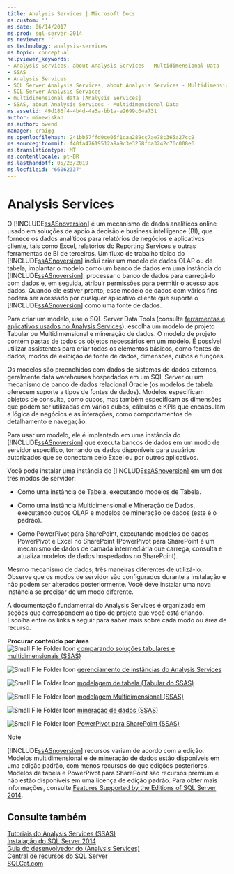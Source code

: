 ```yaml
---
title: Analysis Services | Microsoft Docs
ms.custom: ''
ms.date: 06/14/2017
ms.prod: sql-server-2014
ms.reviewer: ''
ms.technology: analysis-services
ms.topic: conceptual
helpviewer_keywords:
- Analysis Services, about Analysis Services - Multidimensional Data
- SSAS
- Analysis Services
- SQL Server Analysis Services, about Analysis Services - Multidimensional Data
- SQL Server Analysis Services
- multidimensional data [Analysis Services]
- SSAS, about Analysis Services - Multidimensional Data
ms.assetid: 49d186f4-4b4d-4a5a-bb1a-e2699c64a731
author: minewiskan
ms.author: owend
manager: craigg
ms.openlocfilehash: 241bb57ffd0ce05f1daa289cc7ae78c365a27cc9
ms.sourcegitcommit: f40fa47619512a9a9c3e3258fda3242c76c008e6
ms.translationtype: MT
ms.contentlocale: pt-BR
ms.lasthandoff: 05/23/2019
ms.locfileid: "66062337"
---
```

# <a name="analysis-services"></a>Analysis Services
  O [!INCLUDE[ssASnoversion](../includes/ssasnoversion-md.md)] é um mecanismo de dados analíticos online usado em soluções de apoio à decisão e business intelligence (BI), que fornece os dados analíticos para relatórios de negócios e aplicativos cliente, tais como Excel, relatórios do Reporting Services e outras ferramentas de BI de terceiros. Um fluxo de trabalho típico do [!INCLUDE[ssASnoversion](../includes/ssasnoversion-md.md)] inclui criar um modelo de dados OLAP ou de tabela, implantar o modelo como um banco de dados em uma instância do [!INCLUDE[ssASnoversion](../includes/ssasnoversion-md.md)], processar o banco de dados para carregá-lo com dados e, em seguida, atribuir permissões para permitir o acesso aos dados. Quando ele estiver pronto, esse modelo de dados com vários fins poderá ser acessado por qualquer aplicativo cliente que suporte o [!INCLUDE[ssASnoversion](../includes/ssasnoversion-md.md)] como uma fonte de dados.  
  
 Para criar um modelo, use o SQL Server Data Tools (consulte [ferramentas e aplicativos usados no Analysis Services](tools-and-applications-used-in-analysis-services.md)), escolha um modelo de projeto Tabular ou Multidimensional e mineração de dados. O modelo de projeto contém pastas de todos os objetos necessários em um modelo. É possível utilizar assistentes para criar todos os elementos básicos, como fontes de dados, modos de exibição de fonte de dados, dimensões, cubos e funções.  
  
 Os modelos são preenchidos com dados de sistemas de dados externos, geralmente data warehouses hospedados em um SQL Server ou um mecanismo de banco de dados relacional Oracle (os modelos de tabela oferecem suporte a tipos de fontes de dados). Modelos especificam objetos de consulta, como cubos, mas também especificam as dimensões que podem ser utilizadas em vários cubos, cálculos e KPIs que encapsulam a lógica de negócios e as interações, como comportamentos de detalhamento e navegação.  
  
 Para usar um modelo, ele é implantado em uma instância do [!INCLUDE[ssASnoversion](../includes/ssasnoversion-md.md)] que executa bancos de dados em um modo de servidor específico, tornando os dados disponíveis para usuários autorizados que se conectam pelo Excel ou por outros aplicativos.  
  
 Você pode instalar uma instância do [!INCLUDE[ssASnoversion](../includes/ssasnoversion-md.md)] em um dos três modos de servidor:  
  
-   Como uma instância de Tabela, executando modelos de Tabela.  
  
-   Como uma instância Multidimensional e Mineração de Dados, executando cubos OLAP e modelos de mineração de dados (este é o padrão).  
  
-   Como PowerPivot para SharePoint, executando modelos de dados PowerPivot e Excel no SharePoint (PowerPivot para SharePoint é um mecanismo de dados de camada intermediária que carrega, consulta e atualiza modelos de dados hospedados no SharePoint).  
  
 Mesmo mecanismo de dados; três maneiras diferentes de utilizá-lo. Observe que os modos de servidor são configurados durante a instalação e não podem ser alterados posteriormente. Você deve instalar uma nova instância se precisar de um modo diferente.  
  
 A documentação fundamental do Analysis Services é organizada em seções que correspondem ao tipo de projeto que você está criando. Escolha entre os links a seguir para saber mais sobre cada modo ou área de recurso.  
  
 **Procurar conteúdo por área**  
 ![Small File Folder Icon](../../2014/integration-services/media/filefolder-small.gif "Small File Folder Icon") [comparando soluções tabulares e multidimensionais &#40;SSAS&#41;](comparing-tabular-and-multidimensional-solutions-ssas.md)  
  
 ![Small File Folder Icon](../../2014/integration-services/media/filefolder-small.gif "Small File Folder Icon") [gerenciamento de instâncias do Analysis Services](instances/analysis-services-instance-management.md)  
  
 ![Small File Folder Icon](../../2014/integration-services/media/filefolder-small.gif "Small File Folder Icon") [modelagem de tabela &#40;Tabular do SSAS&#41;](tabular-models/tabular-models-ssas.md)  
  
 ![Small File Folder Icon](../../2014/integration-services/media/filefolder-small.gif "Small File Folder Icon") [modelagem Multidimensional &#40;SSAS&#41;](multidimensional-models/multidimensional-models-ssas.md)  
  
 ![Small File Folder Icon](../../2014/integration-services/media/filefolder-small.gif "Small File Folder Icon") [mineração de dados &#40;SSAS&#41;](data-mining/data-mining-ssas.md)  
  
 ![Small File Folder Icon](../../2014/integration-services/media/filefolder-small.gif "Small File Folder Icon") [PowerPivot para SharePoint &#40;SSAS&#41;](power-pivot-sharepoint/power-pivot-for-sharepoint-ssas.md)  
  
> [!NOTE]  
>  [!INCLUDE[ssASnoversion](../includes/ssasnoversion-md.md)] recursos variam de acordo com a edição. Modelos multidimensional e de mineração de dados estão disponíveis em uma edição padrão, com menos recursos do que edições posteriores. Modelos de tabela e PowerPivot para SharePoint são recursos premium e não estão disponíveis em uma licença de edição padrão. Para obter mais informações, consulte [Features Supported by the Editions of SQL Server 2014](../../2014/getting-started/features-supported-by-the-editions-of-sql-server-2014.md).  
  
## <a name="see-also"></a>Consulte também  
 [Tutoriais do Analysis Services &#40;SSAS&#41;](analysis-services-tutorials-ssas.md)   
 [Instalação do SQL Server 2014](../database-engine/install-windows/installation-for-sql-server.md)   
 [Guia do desenvolvedor do &#40;Analysis Services&#41;](analysis-services-developer-documentation.md)   
 [Central de recursos do SQL Server](https://go.microsoft.com/fwlink/?linkID=219676)   
 [SQLCat.com](https://go.microsoft.com/fwlink/?linkID=220963)  
  
  
